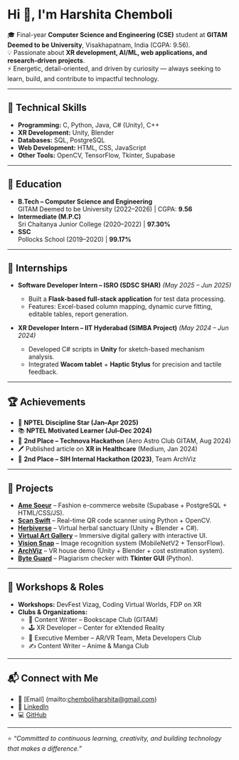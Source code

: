 # Hi 👋, I'm Harshita Chemboli  

🎓 Final-year **Computer Science and Engineering (CSE)** student at **GITAM Deemed to be University**, Visakhapatnam, India (CGPA: 9.56).  
💡 Passionate about **XR development, AI/ML, web applications, and research-driven projects**.  
⚡ Energetic, detail-oriented, and driven by curiosity — always seeking to learn, build, and contribute to impactful technology.  

---

## 🔧 Technical Skills
- **Programming:** C, Python, Java, C# (Unity), C++  
- **XR Development:** Unity, Blender  
- **Databases:** SQL, PostgreSQL  
- **Web Development:** HTML, CSS, JavaScript  
- **Other Tools:** OpenCV, TensorFlow, Tkinter, Supabase  

---

## 🏫 Education
- **B.Tech – Computer Science and Engineering**  
  GITAM Deemed to be University (2022–2026) | CGPA: **9.56**  
- **Intermediate (M.P.C)**  
  Sri Chaitanya Junior College (2020–2022) | **97.30%**  
- **SSC**  
  Pollocks School (2019–2020) | **99.17%**  

---

## 💼 Internships
- **Software Developer Intern – ISRO (SDSC SHAR)** *(May 2025 – Jun 2025)*  
  - Built a **Flask-based full-stack application** for test data processing.  
  - Features: Excel-based column mapping, dynamic curve fitting, editable tables, report generation.  

- **XR Developer Intern – IIT Hyderabad (SIMBA Project)** *(May 2024 – Jun 2024)*  
  - Developed C# scripts in **Unity** for sketch-based mechanism analysis.  
  - Integrated **Wacom tablet** + **Haptic Stylus** for precision and tactile feedback.  

---

## 🏆 Achievements
- 🌟 **NPTEL Discipline Star (Jan–Apr 2025)**  
- 📚 **NPTEL Motivated Learner (Jul–Dec 2024)**  
- 🥈 **2nd Place – Technova Hackathon** (Aero Astro Club GITAM, Aug 2024)  
- 🖊 Published article on **XR in Healthcare** (Medium, Jan 2024)  
- 🥈 **2nd Place – SIH Internal Hackathon (2023)**, Team ArchViz  

---

## 🚀 Projects
- **[Ame Soeur](https://github.com/Harshita-Chemboli/Ame_soeur)** – Fashion e-commerce website (Supabase + PostgreSQL + HTML/CSS/JS).  
- **[Scan Swift](https://github.com/Harshita-Chemboli/Scan-Swift)** – Real-time QR code scanner using Python + OpenCV.  
- **[Herbiverse](#)** – Virtual herbal sanctuary (Unity + Blender + C#).  
- **[Virtual Art Gallery](#)** – Immersive digital gallery with interactive UI.  
- **[Vision Snap](https://github.com/Harshita-Chemboli/Vision-Snap)** – Image recognition system (MobileNetV2 + TensorFlow).  
- **[ArchViz](#)** – VR house demo (Unity + Blender + cost estimation system).  
- **[Byte Guard](https://github.com/Harshita-Chemboli/Byte-Guard)** – Plagiarism checker with **Tkinter GUI** (Python).  

---

## 🎤 Workshops & Roles
- **Workshops:** DevFest Vizag, Coding Virtual Worlds, FDP on XR  
- **Clubs & Organizations:**  
  - 📖 Content Writer – Bookscape Club (GITAM)  
  - 🕹 XR Developer – Center for eXtended Reality  
  - 🧩 Executive Member – AR/VR Team, Meta Developers Club  
  - ✍️ Content Writer – Anime & Manga Club  

---

## 📬 Connect with Me
- 📧 [Email] (mailto:chemboliharshita@gmail.com)  
- 🔗 [LinkedIn](https://linkedin.com/in/harshitachemboli)  
- 💻 [GitHub](https://github.com/harshitachemboli)  

---
⭐ *“Committed to continuous learning, creativity, and building technology that makes a difference.”*  
